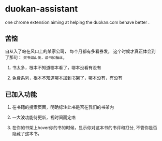 duokan-assistant
================

one chrome extension aiming at helping the duokan.com behave better .

## 苦恼
自从入了站在风口上的某家公司， 每个月都有多看券发， 这个时候才真正体会到了那句： `买书如山倒，读书如抽丝`。

1. 书太多，根本不知道哪本看了，哪本没看有没有

2. 免费系列，根本不知道哪本加到书架了，哪本没有，有没有

## 已加入功能

1. 在书籍的搜索页面，明确标注此书是否在我们的书架内

2. 一大波功能待更新，视时间而定咯
  
  1. 在你的书架上hover你的书的时候，显示你对这本书的书评和打分, 不管你是否隐藏了这本书。

